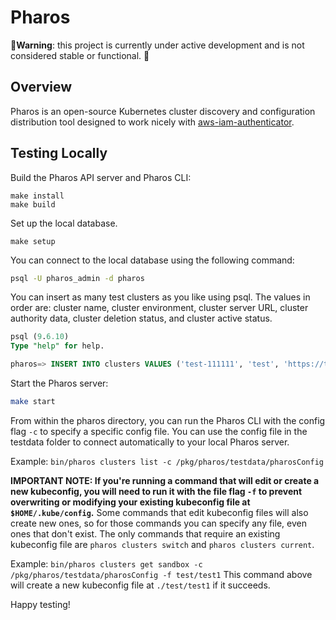 # Pharos

🚨**Warning**: this project is currently under active development and is not considered stable or
functional. 🚨

## Overview
Pharos is an open-source Kubernetes cluster discovery and configuration distribution tool designed
to work nicely with [aws-iam-authenticator](https://github.com/kubernetes-sigs/aws-iam-authenticator).


## Testing Locally
Build the Pharos API server and Pharos CLI:
```
make install
make build
```

Set up the local database.
```
make setup
```

You can connect to the local database using the following command:
```bash
psql -U pharos_admin -d pharos
```

You can insert as many test clusters as you like using psql. The values in order are: cluster name,
cluster environment, cluster server URL, cluster authority data, cluster deletion status, and
cluster active status.
```sql
psql (9.6.10)
Type "help" for help.

pharos=> INSERT INTO clusters VALUES ('test-111111', 'test', 'https://test.com', 'test', false, true);
```

Start the Pharos server:
```bash
make start
```

From within the pharos directory, you can run the Pharos CLI with the config flag `-c` to specify a
specific config file. You can use the config file in the testdata folder to connect automatically
to your local Pharos server.

Example: `bin/pharos clusters list -c /pkg/pharos/testdata/pharosConfig`

**IMPORTANT NOTE: If you're running a command that will edit or create a new kubeconfig, you will need to run it with
the file flag `-f` to prevent overwriting or modifying your existing kubeconfig file at
`$HOME/.kube/config`.** Some commands that edit kubeconfig files will also create new ones, so for those commands you
can specify any file, even ones that don't exist. The only commands that require an existing kubeconfig file are
`pharos clusters switch` and `pharos clusters current`.

Example: `bin/pharos clusters get sandbox -c /pkg/pharos/testdata/pharosConfig -f test/test1`
This command above will create a new kubeconfig file at `./test/test1` if it succeeds.

Happy testing!
